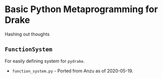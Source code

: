 # Basic Python Metaprogramming for Drake

Hashing out thoughts

## `FunctionSystem`

For easily defining system for `pydrake`.

* `function_system.py` - Ported from Anzu as of 2020-05-19.
